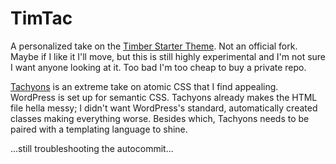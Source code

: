 
# TimTac

A personalized take on the [Timber Starter Theme](https://github.com/timber/starter-theme). Not an official fork. Maybe if I like it I'll move, but this is still highly experimental and I'm not sure I want anyone looking at it. Too bad I'm too cheap to buy a private repo.

[Tachyons](http://tachyons.io) is an extreme take on atomic CSS that I find appealing. WordPress is set up for semantic CSS. Tachyons already makes the HTML file hella messy; I didn't want WordPress's standard, automatically created classes making everything worse. Besides which, Tachyons needs to be paired with a templating language to shine.

...still troubleshooting the autocommit...
